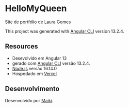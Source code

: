 # HelloMyQueen

Site de portfólio de Laura Gomes

This project was generated with [Angular CLI](https://github.com/angular/angular-cli) version 13.2.4.
## Resources

* Desevolvido em Angular 13
* gerado com [Angular CLI](https://github.com/angular/angular-cli) versão 13.2.4.
* [Node.js](https://nodejs.org/en/) versão 16.14.0
* Hospedado em [Vercel](https://vercel.com/)


## Desenvolvimento

Desenvolvido por [Maiki](https://maiki.com.br/).
